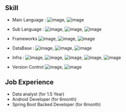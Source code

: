 
## Skill
- Main Language : ![image](https://img.shields.io/badge/-Java-white),
![image](https://img.shields.io/badge/-Kotlin-white?logo=kotlin)

- Sub Language : ![image](https://img.shields.io/badge/-python-white?logo=python), 
![image](https://img.shields.io/badge/-javascript-white?logo=javascript),
![image](https://img.shields.io/badge/-c_lang-white?logo=c)

- Frameworks ![image](https://img.shields.io/badge/-Spring%20Boot-white?logo=springboot), 
![image](https://img.shields.io/badge/-Spring%20Security-white?logo=springsecurity),
![image](https://img.shields.io/badge/-Spring%20Data%20JPA-white)
<!--![image](https://img.shields.io/badge/-Spring%20MVC-white)-->

- DataBase : ![image](https://img.shields.io/badge/-MySQL-white?logo=mysql), 
![image](https://img.shields.io/badge/-MongoDB-white?logo=mongodb),
![image](https://img.shields.io/badge/-Redis-white?logo=redis)

- Infra : ![image](https://img.shields.io/badge/-linux-white?logo=linux), 
![image](https://img.shields.io/badge/-docker-white?logo=docker), 
![image](https://img.shields.io/badge/-AWS%20EC2-white?logo=Amazon%20EC2), 
![image](https://img.shields.io/badge/-AWS%20RDS-white?logo=Amazon%20RDS), 
![image](https://img.shields.io/badge/-Github%20Actins-white?logo=githubactions)

- Version Control
![image](https://img.shields.io/badge/-Git-white?logo=Git),
![image](https://img.shields.io/badge/-Github-grey?logo=Github)


## Job Experience
- Data analyst (for 1.5 Year)
- Android Developer (for 6month)
- Spring Boot Backed Developer (for 6month)
  
